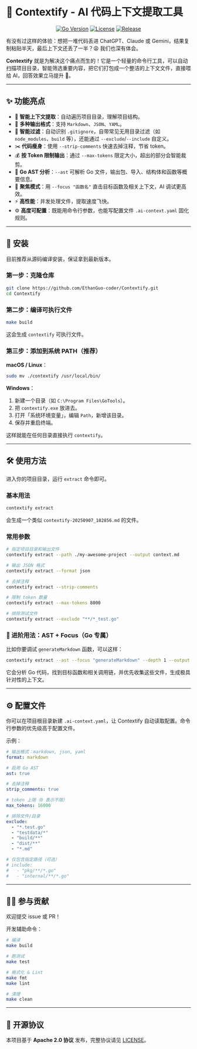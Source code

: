 # 🤖 Contextify - AI 代码上下文提取工具

<p align="center">
  <a href="https://golang.org/"><img src="https://img.shields.io/badge/Go-1.23+-00ADD8.svg?style=for-the-badge&logo=go" alt="Go Version"></a>
  <a href="#"><img src="https://img.shields.io/badge/License-MIT-blue.svg?style=for-the-badge" alt="License"></a>
  <a href="#"><img src="https://img.shields.io/github/v/release/EthanGuo-coder/Contextify?style=for-the-badge" alt="Release"></a>
</p>

有没有过这样的体验：想把一堆代码丢进 ChatGPT、Claude 或 Gemini，结果复制粘贴半天，最后上下文还丢了一半？😩 我们也深有体会。

**Contextify** 就是为解决这个痛点而生的！它是一个轻量的命令行工具，可以自动扫描项目目录，智能筛选重要内容，把它们打包成一个整洁的上下文文件，直接喂给 AI，回答效果立马提升 🚀。

---

## ✨ 功能亮点

* 🧠 **智能上下文提取**：自动遍历项目目录，理解项目结构。
* 📝 **多种输出格式**：支持 `Markdown`、`JSON`、`YAML`。
* 🚫 **智能过滤**：自动识别 `.gitignore`，自带常见无用目录过滤（如 `node_modules`、`build` 等），还能通过 `--exclude`/`--include` 自定义。
* ✂️ **代码瘦身**：使用 `--strip-comments` 快速去掉注释，节省 token。
* 💰 **按 Token 限制输出**：通过 `--max-tokens` 限定大小，超出的部分会智能裁剪。
* 🔬 **Go AST 分析**：`--ast` 可解析 Go 文件，输出包、导入、结构体和函数等概要信息。
* 🎯 **聚焦模式**：用 `--focus "函数名"` 直击目标函数及相关上下文，AI 调试更高效。
* ⚡ **高性能**：并发处理文件，提取速度飞快。
* ⚙️ **高度可配置**：既能用命令行参数，也能写配置文件 `.ai-context.yaml` 固化规则。

---

## 🚀 安装

目前推荐从源码编译安装，保证拿到最新版本。

### 第一步：克隆仓库
```bash
git clone https://github.com/EthanGuo-coder/Contextify.git
cd Contextify
```

### 第二步：编译可执行文件
```bash
make build
```
这会生成 `contextify` 可执行文件。

### 第三步：添加到系统 PATH（推荐）

**macOS / Linux**：
```bash
sudo mv ./contextify /usr/local/bin/
```

**Windows**：
1. 新建一个目录（如 `C:\Program Files\GoTools`）。
2. 把 `contextify.exe` 放进去。
3. 打开「系统环境变量」，编辑 `Path`，新增该目录。
4. 保存并重启终端。

这样就能在任何目录直接执行 `contextify`。

---

## 🛠️ 使用方法

进入你的项目目录，运行 `extract` 命令即可。

### 基本用法

```bash
contextify extract
```

会生成一个类似 `contextify-20250907_102856.md` 的文件。

### 常用参数

```bash
# 指定项目目录和输出文件
contextify extract --path ./my-awesome-project --output context.md

# 输出 JSON 格式
contextify extract --format json

# 去掉注释
contextify extract --strip-comments

# 限制 token 数量
contextify extract --max-tokens 8000

# 排除测试文件
contextify extract --exclude "**/*_test.go"
```

### 🎯 进阶用法：AST + Focus（Go 专属）

比如你要调试 `generateMarkdown` 函数，可以这样：

```bash
contextify extract --ast --focus "generateMarkdown" --depth 1 --output markdown_context.md
```

它会分析 Go 代码，找到目标函数和相关调用链，并优先收集这些文件，生成极具针对性的上下文。

---

## ⚙️ 配置文件

你可以在项目根目录新建 `.ai-context.yaml`，让 Contextify 自动读取配置。命令行参数的优先级高于配置文件。

示例：
```yaml
# 输出格式：markdown, json, yaml
format: markdown

# 启用 Go AST
ast: true

# 去掉注释
strip_comments: true

# token 上限（0 表示不限）
max_tokens: 16000

# 排除文件/目录
exclude:
  - "*.test.go"
  - "testdata/*"
  - "build/**"
  - "dist/**"
  - "*.md"

# 仅包含指定路径（可选）
# include:
#   - "pkg/**/*.go"
#   - "internal/**/*.go"
```

---

## 🧑‍💻 参与贡献

欢迎提交 issue 或 PR！

开发辅助命令：
```bash
# 编译
make build

# 跑测试
make test

# 格式化 & Lint
make fmt
make lint

# 清理
make clean
```

---

## 📜 开源协议

本项目基于 **Apache 2.0 协议** 发布，完整协议请见 [LICENSE](https://www.apache.org/licenses/LICENSE-2.0)。
